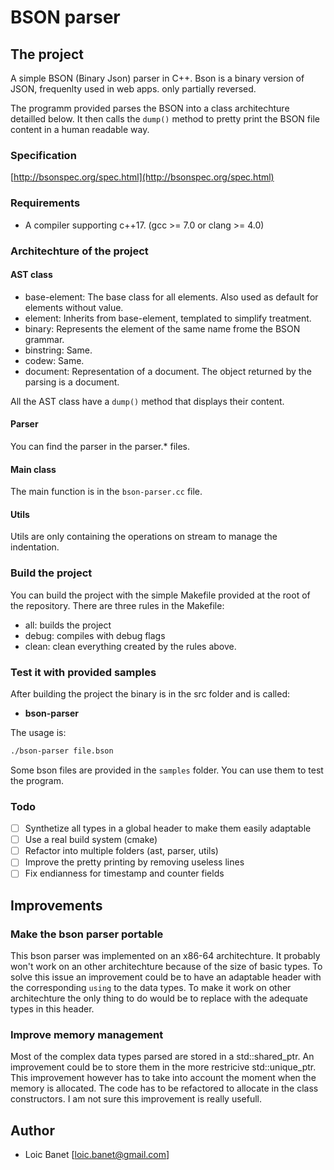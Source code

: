 # BSON parser

## The project

A simple BSON (Binary Json) parser in C++.
Bson is a binary version of JSON, frequenlty used in web apps. only partially reversed.

The programm provided parses the BSON into a class architechture detailled below.
It then calls the ``dump()`` method to pretty print the BSON file content in
a human readable way.

### Specification

[http://bsonspec.org/spec.html](http://bsonspec.org/spec.html)

### Requirements

* A compiler supporting c++17. (gcc >= 7.0 or clang >= 4.0)

### Architechture of the project

#### AST class

* base-element: The base class for all elements. Also used as default for elements without value.
* element: Inherits from base-element, templated to simplify treatment.
* binary: Represents the element of the same name frome the BSON grammar.
* binstring: Same.
* codew: Same.
* document: Representation of a document. The object returned by the parsing is a document.

All the AST class have a ``dump()`` method that displays their content.

#### Parser

You can find the parser in the parser.\* files.

#### Main class

The main function is in the ``bson-parser.cc`` file.

#### Utils

Utils are only containing the operations on stream to manage the indentation.

### Build the project

You can build the project with the simple Makefile provided at the root of the
repository. There are three rules in the Makefile:

* all: builds the project
* debug: compiles with debug flags
* clean: clean everything created by the rules above.

### Test it with provided samples

After building the project the binary is in the src folder and is called:
- **bson-parser**

The usage is:
```bash
./bson-parser file.bson
```

Some bson files are provided in the ``samples`` folder. You can use them to test
the program.

### Todo

* [ ] Synthetize all types in a global header to make them easily adaptable
* [ ] Use a real build system (cmake)
* [ ] Refactor into multiple folders (ast, parser, utils)
* [ ] Improve the pretty printing by removing useless lines
* [ ] Fix endianness for timestamp and counter fields

## Improvements

### Make the bson parser portable

This bson parser was implemented on an x86-64 architechture. It probably
won't work on an other architechture because of the size of basic types.
To solve this issue an improvement could be to have an adaptable header with
the corresponding ``using`` to the data types. To make it work on other
architechture the only thing to do would be to replace with the adequate types
in this header.

### Improve memory management

Most of the complex data types parsed are stored in a std::shared_ptr. An
improvement could be to store them in the more restricive std::unique_ptr.
This improvement however has to take into account the moment when the memory
is allocated. The code has to be refactored to allocate in the class
constructors. I am not sure this improvement is really usefull.

## Author

* Loic Banet [loic.banet@gmail.com]
